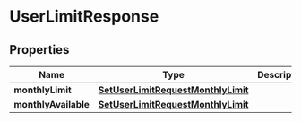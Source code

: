 

# UserLimitResponse


## Properties

| Name | Type | Description | Notes |
|------------ | ------------- | ------------- | -------------|
|**monthlyLimit** | [**SetUserLimitRequestMonthlyLimit**](SetUserLimitRequestMonthlyLimit.md) |  |  [optional] |
|**monthlyAvailable** | [**SetUserLimitRequestMonthlyLimit**](SetUserLimitRequestMonthlyLimit.md) |  |  [optional] |



